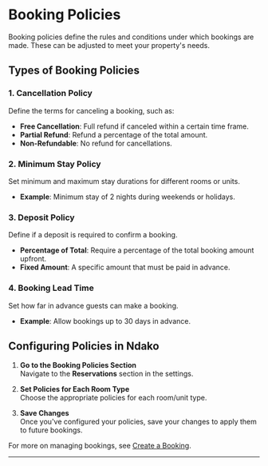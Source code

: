 # Booking Policies

Booking policies define the rules and conditions under which bookings are made. These can be adjusted to meet your property's needs.

## Types of Booking Policies

### 1. **Cancellation Policy**

Define the terms for canceling a booking, such as:

- **Free Cancellation**: Full refund if canceled within a certain time frame.
- **Partial Refund**: Refund a percentage of the total amount.
- **Non-Refundable**: No refund for cancellations.

### 2. **Minimum Stay Policy**

Set minimum and maximum stay durations for different rooms or units.

- **Example**: Minimum stay of 2 nights during weekends or holidays.

### 3. **Deposit Policy**

Define if a deposit is required to confirm a booking.

- **Percentage of Total**: Require a percentage of the total booking amount upfront.
- **Fixed Amount**: A specific amount that must be paid in advance.

### 4. **Booking Lead Time**

Set how far in advance guests can make a booking.

- **Example**: Allow bookings up to 30 days in advance.

## Configuring Policies in Ndako

1. **Go to the Booking Policies Section**  
   Navigate to the **Reservations** section in the settings.

2. **Set Policies for Each Room Type**  
   Choose the appropriate policies for each room/unit type.

3. **Save Changes**  
   Once you've configured your policies, save your changes to apply them to future bookings.

For more on managing bookings, see [Create a Booking]( /v1/user-docs/reservations/create-booking).

---
